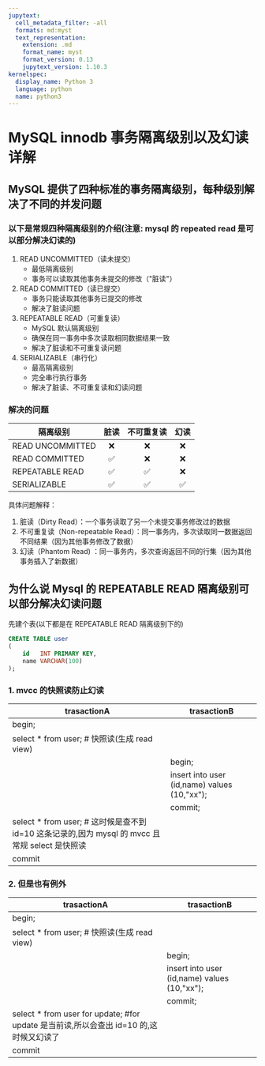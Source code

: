 ```yaml
---
jupytext:
  cell_metadata_filter: -all
  formats: md:myst
  text_representation:
    extension: .md
    format_name: myst
    format_version: 0.13
    jupytext_version: 1.10.3
kernelspec:
  display_name: Python 3
  language: python
  name: python3
---
```


MySQL innodb 事务隔离级别以及幻读详解
=========================

## MySQL 提供了四种标准的事务隔离级别，每种级别解决了不同的并发问题

### 以下是常规四种隔离级别的介绍(注意: mysql 的 repeated read 是可以部分解决幻读的)

1. READ UNCOMMITTED（读未提交）
    - 最低隔离级别
    - 事务可以读取其他事务未提交的修改（"脏读"）
2. READ COMMITTED（读已提交）
    - 事务只能读取其他事务已提交的修改
    - 解决了脏读问题
3. REPEATABLE READ（可重复读）
    - MySQL 默认隔离级别
    - 确保在同一事务中多次读取相同数据结果一致
    - 解决了脏读和不可重复读问题
4. SERIALIZABLE（串行化）
    - 最高隔离级别
    - 完全串行执行事务
    - 解决了脏读、不可重复读和幻读问题

### 解决的问题

| 隔离级别             | 脏读 | 不可重复读 | 幻读 |
|------------------|:--:|:-----:|:--:|
| READ UNCOMMITTED | ❌  |   ❌   | ❌  |
| READ COMMITTED   | ✅  |   ❌   | ❌  |
| REPEATABLE READ  | ✅  |   ✅   | ❌  |
| SERIALIZABLE     | ✅  |   ✅   | ✅  |

具体问题解释：

1. 脏读（Dirty Read）：一个事务读取了另一个未提交事务修改过的数据
2. 不可重复读（Non-repeatable Read）：同一事务内，多次读取同一数据返回不同结果（因为其他事务修改了数据）
3. 幻读（Phantom Read) ：同一事务内，多次查询返回不同的行集（因为其他事务插入了新数据）

## 为什么说 Mysql 的 REPEATABLE READ 隔离级别可以部分解决幻读问题

先建个表(以下都是在 REPEATABLE READ 隔离级别下的)

```sql
CREATE TABLE user
(
    id   INT PRIMARY KEY,
    name VARCHAR(100)
);
```

### 1. mvcc 的快照读防止幻读

| trasactionA                                                               | trasactionB                                  |
|---------------------------------------------------------------------------|----------------------------------------------|
| begin;                                                                    |                                              |
| select * from user; # 快照读(生成 read view)                                   |                                              |
|                                                                           | begin;                                       |
|                                                                           | insert into user (id,name) values (10,"xx"); |
|                                                                           | commit;                                      |
| select * from user; # 这时候是查不到 id=10 这条记录的,因为 mysql 的 mvcc 且常规 select 是快照读 |                                              |
| commit                                                                    |                                              |

### 2. 但是也有例外

| trasactionA                                                           | trasactionB                                  |
|-----------------------------------------------------------------------|----------------------------------------------|
| begin;                                                                |                                              |
| select * from user; # 快照读(生成 read view)                               |                                              |
|                                                                       | begin;                                       |
|                                                                       | insert into user (id,name) values (10,"xx"); |
|                                                                       | commit;                                      |
| select * from user for update; #for update 是当前读,所以会查出 id=10 的,这时候又幻读了 |                                              |
| commit                                                                |                                              |
